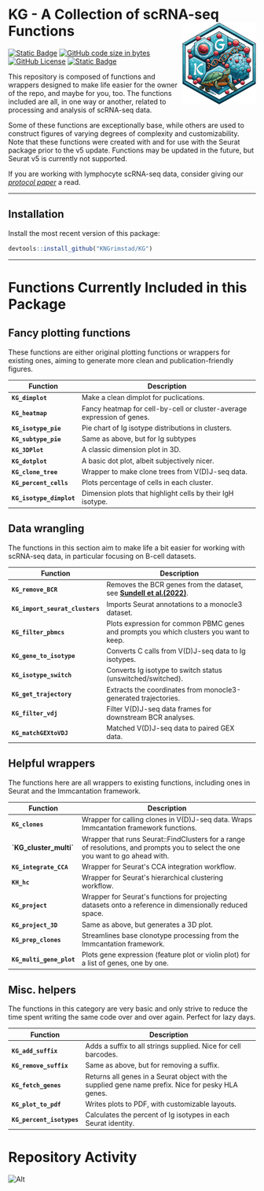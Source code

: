 <h1>
 KG - A Collection of scRNA-seq Functions<a href="https://github.com/KNGrimstad/KG"><img align="right" src="images/KG_logotype.png" width="148.59" height="165.4575"/></a>
</h1>


<!-- badges: start -->
[![Static Badge](https://img.shields.io/badge/Version-0.1.0-lightblue)](https://github.com/KNGrimstad/KG/releases/tag/v0.1.0)
[![GitHub code size in bytes](https://img.shields.io/github/languages/code-size/KNGrimstad/KG)](https://github.com/KNGrimstad/KG)
[![GitHub License](https://img.shields.io/github/license/KNGrimstad/KG)](https://github.com/KNGrimstad/KG?tab=MIT-1-ov-file)
[![Static Badge](https://img.shields.io/badge/repo%20status-active-lightgreen)](https://www.repostatus.org/#active)
<!-- badges: end -->

This repository is composed of functions and wrappers designed to make life easier for the owner of the repo, and maybe for you, too. The functions included are all, in one way or another, related to processing and analysis of scRNA-seq data. 

Some of these functions are exceptionally base, while others are used to construct figures of varying degrees of complexity and customizability. Note that these functions were created with and for use with the Seurat package prior to the v5 update. Functions may be updated in the future, but Seurat v5 is currently not supported.

If you are working with lymphocyte scRNA-seq data, consider giving our [*protocol paper*](https://doi.org/10.1093/bfgp/elac044) a read.

---
## Installation
Install the most recent version of this package: 
```r
devtools::install_github("KNGrimstad/KG")
```
---
# Functions Currently Included in this Package
## Fancy plotting functions 

These functions are either original plotting functions or wrappers for existing ones, aiming to generate more clean and publication-friendly figures. 

| **Function** | **Description** |
| --- | --- |
| **`KG_dimplot`** | Make a clean dimplot for puclications. |
| **`KG_heatmap`** | Fancy heatmap for cell-by-cell or cluster-average expression of genes. |
| **`KG_isotype_pie`** | Pie chart of Ig isotype distributions in clusters. |
| **`KG_subtype_pie`** | Same as above, but for Ig subtypes |
| **`KG_3DPlot`** | A classic dimension plot in 3D. |
| **`KG_dotplot`** | A basic dot plot, albeit subjectively nicer. |
| **`KG_clone_tree`** | Wrapper to make clone trees from V(D)J-seq data. |
| **`KG_percent_cells`** | Plots percentage of cells in each cluster. |
| **`KG_isotype_dimplot`** | Dimension plots that highlight cells by their IgH isotype. | <img align="right" src="images/example_plots4.png" width = "265" height = "340">

## Data wrangling

The functions in this section aim to make life a bit easier for working with scRNA-seq data, in particular focusing on B-cell datasets. 

| **Function** | **Description** |
| --- | --- |
| **`KG_remove_BCR`** | Removes the BCR genes from the dataset, see [**Sundell et al.(2022)**](https://doi.org/10.1093/bfgp/elac044). |
| **`KG_import_seurat_clusters`** | Imports Seurat annotations to a monocle3 dataset. |
| **`KG_filter_pbmcs`** | Plots expression for common PBMC genes and prompts you which clusters you want to keep. |
| **`KG_gene_to_isotype`** | Converts C calls from V(D)J-seq data to Ig isotypes. |
| **`KG_isotype_switch`** | Converts Ig isotype to switch status (unswitched/switched). |
| **`KG_get_trajectory`** | Extracts the coordinates from monocle3-generated trajectories. |
| **`KG_filter_vdj`** | Filter V(D)J-seq data frames for downstream BCR analyses. |
| **`KG_matchGEXtoVDJ`** | Matched V(D)J-seq data to paired GEX data. |

## Helpful wrappers

The functions here are all wrappers to existing functions, including ones in Seurat and the Immcantation framework. 

| **Function** | **Description** |
| --- | --- |
| **`KG_clones`** | Wrapper for calling clones in V(D)J-seq data. Wraps Immcantation framework functions. |
| **`KG_cluster_multi´** | Wrapper that runs Seurat::FindClusters for a range of resolutions, and prompts you to select the one you want to go ahead with. |
| **`KG_integrate_CCA`** | Wrapper for Seurat's CCA integration workflow. | 
| **`KH_hc`** | Wrapper for Seurat's hierarchical clustering workflow. |
| **`KG_project`** | Wrapper for Seurat's functions for projecting datasets onto a reference in dimensionally reduced space. | 
| **`KG_project_3D`** | Same as above, but generates a 3D plot. |
| **`KG_prep_clones`** | Streamlines base clonotype processing from the Immcantation framework. |
| **`KG_multi_gene_plot`** | Plots gene expression (feature plot or violin plot) for a list of genes, one by one. |

## Misc. helpers

The functions in this category are very basic and only strive to reduce the time spent writing the same code over and over again. Perfect for lazy days. 

| **Function** | **Description** |
| --- | --- |
| **`KG_add_suffix`** | Adds a suffix to all strings supplied. Nice for cell barcodes. |
| **`KG_remove_suffix`** | Same as above, but for removing a suffix. |
| **`KG_fetch_genes`** | Returns all genes in a Seurat object with the supplied gene name prefix. Nice for pesky HLA genes. | 
| **`KG_plot_to_pdf`** | Writes plots to PDF, with customizable layouts. |
| **`KG_percent_isotypes`** | Calculates the percent of Ig isotypes in each Seurat identity. |

# Repository Activity
![Alt](https://repobeats.axiom.co/api/embed/9baa88e7488279b7170d442f240ed5cc46abfd5a.svg "Repobeats analytics image")
